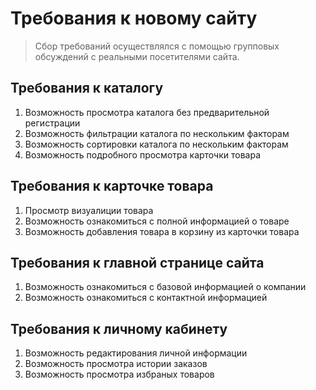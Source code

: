 # Требования к новому сайту

> Сбор требований осуществлялся с помощью групповых обсуждений с реальными посетителями сайта.

## Требования к каталогу
1. Возможность просмотра каталога без предварительной регистрации
2. Возможность фильтрации каталога по нескольким факторам
3. Возможность сортировки каталога по нескольким факторам
4. Возможность подробного просмотра карточки товара

## Требования к карточке товара
1. Просмотр визуалиции товара
2. Возможность ознакомиться с полной информацией о товаре
3. Возможность добавления товара в корзину из карточки товара

## Требования к главной странице сайта
1. Возможность ознакомиться с базовой информацией о компании
2. Возможность ознакомиться с контактной информацией

## Требования к личному кабинету
1. Возможность редактирования личной информации
2. Возможность просмотра истории заказов
3. Возможность просмотра избраных товаров
